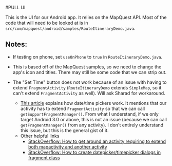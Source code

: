 #PULL UI

This is the UI for our Android app. It relies on the MapQuest API. Most of the code that will need to be looked at is in `src/com/mapquest/android/samples/RouteItineraryDemo.java`. 

## Notes:
- If testing on phone, set `useOnPhone` to `true` in `RouteItineraryDemo.java`.

- This is based off of the MapQuest samples, so we need to change the app's icon and titles. There may still be some code that we can strip out. 

- The "Set Time" button does not work because of an issue with having to extend `FragmentActivity` (`RouteItineraryDemo` extends `SimpleMap`, so it can't extend `FragmentActivity` as well). Will ask Sharad for workaround.
	- [This article](http://developer.android.com/guide/topics/ui/controls/pickers.html) explains how date/time pickers work. It mentions that our activity has to extend `FragmentActivity` so that we can call `getSupportFragmentManager()`. From what I understand, if we only target Android 3.0 or above, this is not an issue (because we can call `getFragmentManager()` from any activity). I don't entirely understand this issue, but this is the general gist of it. 
	- Other helpful links
		- [StackOverflow: How to get around an activity requiring to extend both mapactivity and another activity](http://stackoverflow.com/questions/8525147/possible-to-get-around-an-activity-requiring-to-extend-both-mapactivity-and-anot)
		- [StackOverflow: How to create datepicker/timepicker dialogs in fragment class](http://stackoverflow.com/questions/6668619/how-to-create-datepicker-and-timepicker-dialogs-in-fragment-class)
